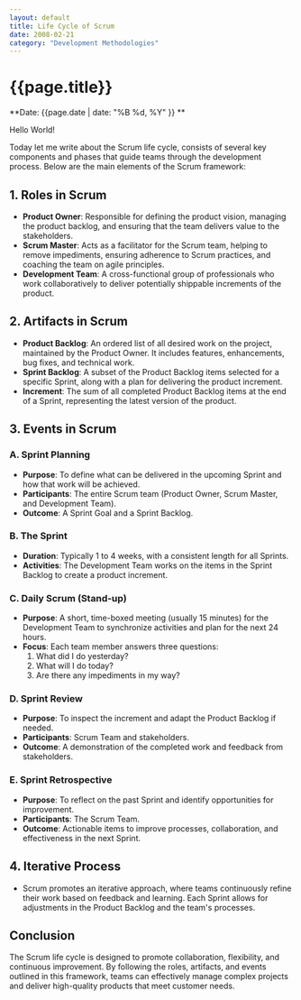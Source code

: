 ```yaml
---
layout: default
title: Life Cycle of Scrum
date: 2008-02-21
category: "Development Methodologies"
---
```



# {{page.title}}

**Date: {{page.date | date: "%B %d, %Y" }} **

Hello World!

Today let me write about the Scrum life cycle, consists of several key components and phases that guide teams through the development process. Below are the main elements of the Scrum framework:

## 1. **Roles in Scrum**

- **Product Owner**: Responsible for defining the product vision, managing the product backlog, and ensuring that the team delivers value to the stakeholders.
- **Scrum Master**: Acts as a facilitator for the Scrum team, helping to remove impediments, ensuring adherence to Scrum practices, and coaching the team on agile principles.
- **Development Team**: A cross-functional group of professionals who work collaboratively to deliver potentially shippable increments of the product.

## 2. **Artifacts in Scrum**

- **Product Backlog**: An ordered list of all desired work on the project, maintained by the Product Owner. It includes features, enhancements, bug fixes, and technical work.
- **Sprint Backlog**: A subset of the Product Backlog items selected for a specific Sprint, along with a plan for delivering the product increment.
- **Increment**: The sum of all completed Product Backlog items at the end of a Sprint, representing the latest version of the product.

## 3. **Events in Scrum**

### A. **Sprint Planning**
- **Purpose**: To define what can be delivered in the upcoming Sprint and how that work will be achieved.
- **Participants**: The entire Scrum team (Product Owner, Scrum Master, and Development Team).
- **Outcome**: A Sprint Goal and a Sprint Backlog.

### B. **The Sprint**
- **Duration**: Typically 1 to 4 weeks, with a consistent length for all Sprints.
- **Activities**: The Development Team works on the items in the Sprint Backlog to create a product increment.

### C. **Daily Scrum (Stand-up)**
- **Purpose**: A short, time-boxed meeting (usually 15 minutes) for the Development Team to synchronize activities and plan for the next 24 hours.
- **Focus**: Each team member answers three questions:
  1. What did I do yesterday?
  2. What will I do today?
  3. Are there any impediments in my way?

### D. **Sprint Review**
- **Purpose**: To inspect the increment and adapt the Product Backlog if needed.
- **Participants**: Scrum Team and stakeholders.
- **Outcome**: A demonstration of the completed work and feedback from stakeholders.

### E. **Sprint Retrospective**
- **Purpose**: To reflect on the past Sprint and identify opportunities for improvement.
- **Participants**: The Scrum Team.
- **Outcome**: Actionable items to improve processes, collaboration, and effectiveness in the next Sprint.

## 4. **Iterative Process**
- Scrum promotes an iterative approach, where teams continuously refine their work based on feedback and learning. Each Sprint allows for adjustments in the Product Backlog and the team's processes.

## Conclusion
The Scrum life cycle is designed to promote collaboration, flexibility, and continuous improvement. By following the roles, artifacts, and events outlined in this framework, teams can effectively manage complex projects and deliver high-quality products that meet customer needs.
